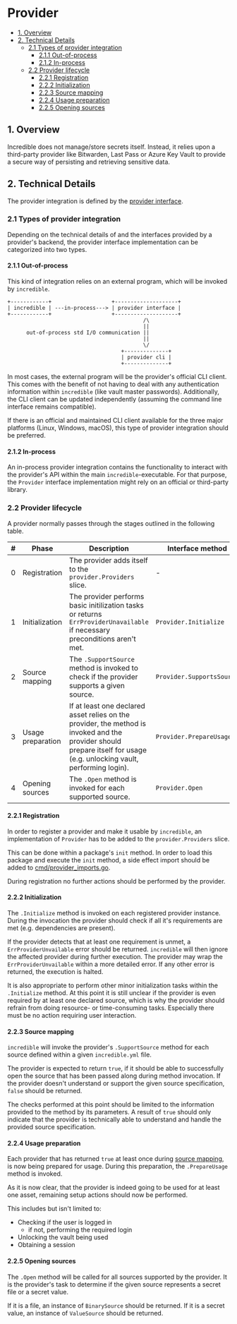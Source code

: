 # Provider

- [1. Overview](#1-overview)
- [2. Technical Details](#2-technical-details)
    - [2.1 Types of provider integration](#21-types-of-provider-integration)
      - [2.1.1 Out-of-process](#211-out-of-process)
      - [2.1.2 In-process](#212-in-process)
    - [2.2 Provider lifecycle](#22-provider-lifecycle)
      - [2.2.1 Registration](#221-registration)
      - [2.2.2 Initialization](#222-initialization)
      - [2.2.3 Source mapping](#223-source-mapping)
      - [2.2.4 Usage preparation](#224-usage-preparation)
      - [2.2.5 Opening sources](#225-opening-sources)

## 1. Overview

Incredible does not manage/store secrets itself.
Instead, it relies upon a third-party provider like Bitwarden, Last Pass or Azure Key Vault to provide a secure way of
persisting and retrieving sensitive data.

## 2. Technical Details

The provider integration is defined by the [provider interface](/pkg/provider/provider.go).

### 2.1 Types of provider integration

Depending on the technical details of and the interfaces provided by a provider's backend, the provider interface
implementation can be categorized into two types.

#### 2.1.1 Out-of-process

This kind of integration relies on an external program, which will be invoked by `incredible`.

```text
+------------+                   +--------------------+
| incredible | ---in-process---> | provider interface |
+------------+                   +--------------------+
                                           /\
                                           ||
      out-of-process std I/O communication || 
                                           ||
                                           \/
                                    +--------------+
                                    | provider cli |
                                    +--------------+       
```

In most cases, the external program will be the provider's official CLI client.
This comes with the benefit of not having to deal with any authentication information within `incredible` (like vault
master passwords).
Additionally, the CLI client can be updated independently (assuming the command line interface remains compatible).

If there is an official and maintained CLI client available for the three major platforms (Linux, Windows, macOS), this
type of provider integration should be preferred.

#### 2.1.2 In-process

An in-process provider integration contains the functionality to interact with the provider's API within the
main `incredible`-executable.
For that purpose, the `Provider` interface implementation might rely on an official or third-party library.

### 2.2 Provider lifecycle

A provider normally passes through the stages outlined in the following table.

| #   | Phase             | Description                                                                                                                                                             | Interface method          |
|-----|-------------------|-------------------------------------------------------------------------------------------------------------------------------------------------------------------------|---------------------------|
| 0   | Registration      | The provider adds itself to the `provider.Providers` slice.                                                                                                             | -                         |
| 1   | Initialization    | The provider performs basic initilization tasks or returns `ErrProviderUnavailable` if necessary preconditions aren't met.                                              | `Provider.Initialize`     |
| 2   | Source mapping    | The `.SupportSource` method is invoked to check if the provider supports a given source.                                                                                | `Provider.SupportsSource` |                                                                                                                                                                  
| 3   | Usage preparation | If at least one declared asset relies on the provider, the method is invoked and the provider should prepare itself for usage (e.g. unlocking vault, performing login). | `Provider.PrepareUsage`   |
| 4   | Opening sources   | The `.Open` method is invoked for each supported source.                                                                                                                | `Provider.Open`           |

#### 2.2.1 Registration
In order to register a provider and make it usable by `incredible`, an implementation of `Provider` has to be added to the `provider.Providers` slice.

This can be done within a package's `init` method.
In order to load this package and execute the `init` method, a side effect import should be added to [cmd/provider_imports.go](/cmd/provider_imports.go).

During registration no further actions should be performed by the provider.

#### 2.2.2 Initialization
The `.Initialize` method is invoked on each registered provider instance.
During the invocation the provider should check if all it's requirements are met (e.g. dependencies are present).

If the provider detects that at least one requirement is unmet, a `ErrProviderUnvailable` error should be returned.
`incredible` will then ignore the affected provider during further execution.
The provider may wrap the `ErrProviderUnvailable` within a more detailed error.
If any other error is returned, the execution is halted. 

It is also appropriate to perform other minor initialization tasks within the `.Initialize` method.
At this point it is still unclear if the provider is even required by at least one declared source,
which is why the provider should refrain from doing resource- or time-consuming tasks.
Especially there must be no action requiring user interaction.

#### 2.2.3 Source mapping
`incredible` will invoke the provider's `.SupportSource` method for each source defined within a given `incredible.yml` file.

The provider is expected to return `true`, if it should be able to successfully open the source that has been passed along during method invocation.
If the provider doesn't understand or support the given source specification, `false` should be returned.

The checks performed at this point should be limited to the information provided to the method by its parameters.
A result of `true` should only indicate that the provider is technically able to understand and handle the provided source specification.

#### 2.2.4 Usage preparation
Each provider that has returned `true` at least once during [source mapping](#223-source-mapping), is now being prepared for usage.
During this preparation, the `.PrepareUsage` method is invoked.

As it is now clear, that the provider is indeed going to be used for at least one asset, remaining setup actions should now be performed. 

This includes but isn't limited to:

- Checking if the user is logged in
  - if not, performing the required login
- Unlocking the vault being used
- Obtaining a session

#### 2.2.5 Opening sources
The `.Open` method will be called for all sources supported by the provider.
It is the provider's task to determine if the given source represents a secret file or a secret value. 

If it is a file, an instance of `BinarySource` should be returned. If it is a secret value, an instance of `ValueSource` should be returned.


